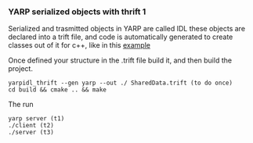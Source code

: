 ### YARP serialized objects with thrift 1 ###

Serialized and trasmitted objects in YARP are called IDL these objects are declared into a trift file, and code is automatically generated to create classes out of it for c++, like in this [example](http://www.yarp.it/thrift_tutorial_portable.html)

Once defined your structure in the .trift file build it, and then build the project.

    yarpidl_thrift --gen yarp --out ./ SharedData.trift (to do once)
    cd build && cmake .. && make
    
The run 

    yarp server (t1)
    ./client (t2)
    ./server (t3)
